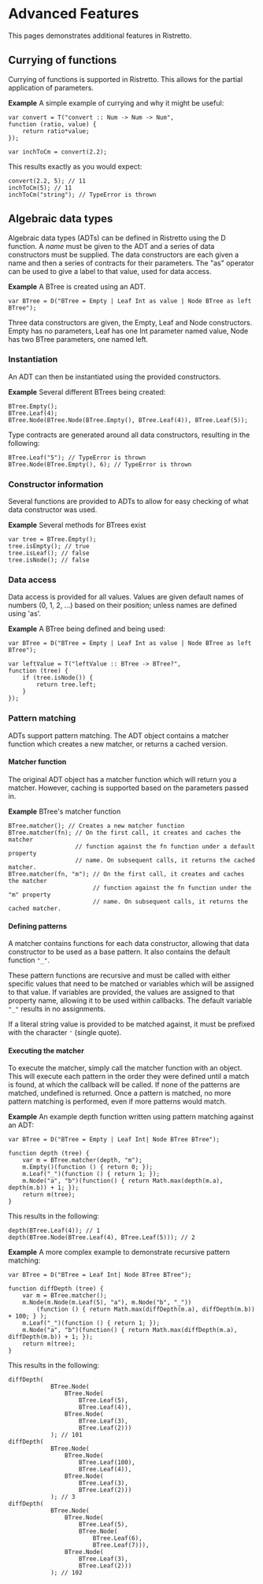 

# Advanced Features #
This pages demonstrates additional features in Ristretto.

## Currying of functions ##
Currying of functions is supported in Ristretto. This allows for the partial application of parameters.

**Example** A simple example of currying and why it might be useful:
```
var convert = T("convert :: Num -> Num -> Num", 
function (ratio, value) {
	return ratio*value;
});

var inchToCm = convert(2.2);
```
This results exactly as you would expect:
```
convert(2.2, 5); // 11
inchToCm(5); // 11
inchToCm("string"); // TypeError is thrown
```
## Algebraic data types ##
Algebraic data types (ADTs) can be defined in Ristretto using the D function. A _name_ must be given to the ADT and a series of data constructors must be supplied. The data constructors are each given a name and then a series of contracts for their parameters. The "as" operator can be used to give a label to that value, used for data access.

**Example** A BTree is created using an ADT.
```
var BTree = D("BTree = Empty | Leaf Int as value | Node BTree as left BTree");
```

Three data constructors are given, the Empty, Leaf and Node constructors. Empty has no parameters, Leaf has one Int parameter named value, Node has two BTree parameters, one named left.

### Instantiation ###
An ADT can then be instantiated using the provided constructors.

**Example** Several different BTrees being created:
```
BTree.Empty();
BTree.Leaf(4);
BTree.Node(BTree.Node(BTree.Empty(), BTree.Leaf(4)), BTree.Leaf(5));
```

Type contracts are generated around all data constructors, resulting in the following:
```
BTree.Leaf("5"); // TypeError is thrown
BTree.Node(BTree.Empty(), 6); // TypeError is thrown
```

### Constructor information ###
Several functions are provided to ADTs to allow for easy checking of what data constructor was used.

**Example** Several methods for BTrees exist
```
var tree = BTree.Empty();
tree.isEmpty(); // true
tree.isLeaf(); // false
tree.isNode(); // false
```

### Data access ###
Data access is provided for all values. Values are given default names of numbers (0, 1, 2, ...) based on their position; unless names are defined using 'as'.

**Example** A BTree being defined and being used:
```
var BTree = D("BTree = Empty | Leaf Int as value | Node BTree as left BTree");

var leftValue = T("leftValue :: BTree -> BTree?",
function (tree) {
    if (tree.isNode()) {
        return tree.left;
    }
});
```

### Pattern matching ###
ADTs support pattern matching. The ADT object contains a matcher function which creates a new matcher, or returns a cached version.

#### Matcher function ####
The original ADT object has a matcher function which will return you a matcher. However, caching is supported based on the parameters passed in.

**Example** BTree's matcher function
```
BTree.matcher(); // Creates a new matcher function
BTree.matcher(fn); // On the first call, it creates and caches the matcher 
                   // function against the fn function under a default property 
                   // name. On subsequent calls, it returns the cached matcher.
BTree.matcher(fn, "m"); // On the first call, it creates and caches the matcher 
                        // function against the fn function under the "m" property 
                        // name. On subsequent calls, it returns the cached matcher.
```

#### Defining patterns ####
A matcher contains functions for each data constructor, allowing that data constructor to be used as a base pattern. It also contains the default function `"_"`.

These pattern functions are recursive and must be called with either specific values that need to be matched or variables which will be assigned to that value. If variables are provided, the values are assigned to that property name, allowing it to be used within callbacks. The default variable `"_"` results in no assignments.

If a literal string value is provided to be matched against, it must be prefixed with the character `'` (single quote).

#### Executing the matcher ####
To execute the matcher, simply call the matcher function with an object. This will execute each pattern in the order they were defined until a match is found, at which the callback will be called. If none of the patterns are matched, undefined is returned. Once a pattern is matched, no more pattern matching is performed, even if more patterns would match.

**Example** An example depth function written using pattern matching against an ADT:
```
var BTree = D("BTree = Empty | Leaf Int| Node BTree BTree");

function depth (tree) {
    var m = BTree.matcher(depth, "m");
    m.Empty()(function () { return 0; });
    m.Leaf("_")(function () { return 1; });
    m.Node("a", "b")(function() { return Math.max(depth(m.a), depth(m.b)) + 1; });
    return m(tree);
}
```
This results in the following:
```
depth(BTree.Leaf(4)); // 1
depth(BTree.Node(BTree.Leaf(4), BTree.Leaf(5))); // 2
```

**Example** A more complex example to demonstrate recursive pattern matching:
```
var BTree = D("BTree = Leaf Int| Node BTree BTree");

function diffDepth (tree) {
    var m = BTree.matcher();
    m.Node(m.Node(m.Leaf(5), "a"), m.Node("b", "_"))
        (function () { return Math.max(diffDepth(m.a), diffDepth(m.b)) + 100; } );
    m.Leaf("_")(function () { return 1; });
    m.Node("a", "b")(function() { return Math.max(diffDepth(m.a), diffDepth(m.b)) + 1; });
    return m(tree);
}
```
This results in the following:
```
diffDepth(
            BTree.Node(
                BTree.Node(
                    BTree.Leaf(5),
                    BTree.Leaf(4)),
                BTree.Node(
                    BTree.Leaf(3),
                    BTree.Leaf(2)))
            ); // 101
diffDepth(
            BTree.Node(
                BTree.Node(
                    BTree.Leaf(100),
                    BTree.Leaf(4)),
                BTree.Node(
                    BTree.Leaf(3),
                    BTree.Leaf(2)))
            ); // 3
diffDepth(
            BTree.Node(
                BTree.Node(
                    BTree.Leaf(5),
                    BTree.Node(
                        BTree.Leaf(6),
                        BTree.Leaf(7))),
                BTree.Node(
                    BTree.Leaf(3),
                    BTree.Leaf(2)))
            ); // 102
```